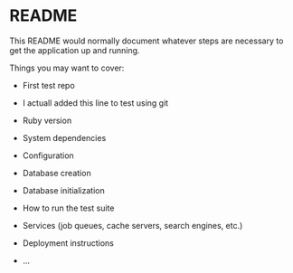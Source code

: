 # README

This README would normally document whatever steps are necessary to get the
application up and running.

Things you may want to cover:

* First test repo

* I actuall added this line to test using git

* Ruby version

* System dependencies

* Configuration

* Database creation

* Database initialization

* How to run the test suite

* Services (job queues, cache servers, search engines, etc.)

* Deployment instructions

* ...
